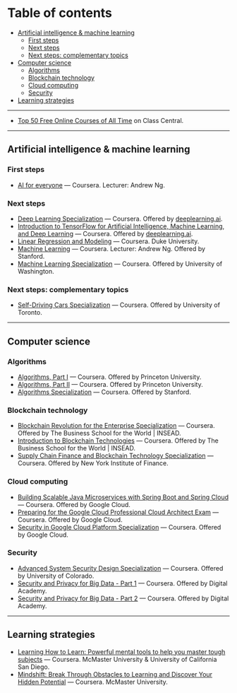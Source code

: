 # Table of contents

<!-- vim-markdown-toc GFM -->

* [Artificial intelligence & machine learning](#artificial-intelligence--machine-learning)
    * [First steps](#first-steps)
    * [Next steps](#next-steps)
    * [Next steps: complementary topics](#next-steps-complementary-topics)
* [Computer science](#computer-science)
    * [Algorithms](#algorithms)
    * [Blockchain technology](#blockchain-technology)
    * [Cloud computing](#cloud-computing)
    * [Security](#security)
* [Learning strategies](#learning-strategies)

<!-- vim-markdown-toc -->

---

- [Top 50 Free Online Courses of All Time](https://www.classcentral.com/collection/top-free-online-courses) on Class Central.

---

## Artificial intelligence & machine learning

### First steps
- [AI for everyone](https://www.coursera.org/learn/ai-for-everyone) — Coursera. Lecturer: Andrew Ng.

### Next steps
- [Deep Learning Specialization](https://www.coursera.org/specializations/deep-learning) — Coursera. Offered by [deeplearning.ai](https://www.deeplearning.ai/).
- [Introduction to TensorFlow for Artificial Intelligence, Machine Learning, and Deep Learning](https://www.coursera.org/learn/introduction-tensorflow/) — Coursera. Offered by [deeplearning.ai](https://www.deeplearning.ai/).
- [Linear Regression and Modeling](https://www.coursera.org/learn/linear-regression-model) — Coursera. Duke University.
- [Machine Learning](https://www.coursera.org/learn/machine-learning) — Coursera. Lecturer: Andrew Ng. Offered by Stanford.
- [Machine Learning Specialization](https://www.coursera.org/specializations/machine-learning) — Coursera. Offered by University of Washington.

### Next steps: complementary topics

- [Self-Driving Cars Specialization](https://www.coursera.org/specializations/self-driving-cars) — Coursera. Offered by University of Toronto.

---

## Computer science

### Algorithms
- [Algorithms, Part I](https://www.coursera.org/learn/algorithms-part1) — Coursera. Offered by Princeton University.
- [Algorithms, Part II](https://www.coursera.org/learn/algorithms-part2) — Coursera. Offered by Princeton University.
- [Algorithms Specialization](https://www.coursera.org/specializations/algorithms) — Coursera. Offered by Stanford.

### Blockchain technology
- [Blockchain Revolution for the Enterprise Specialization](https://www.coursera.org/specializations/blockchain-revolution-enterprise) — Coursera. Offered by The Business School for the World | INSEAD.
- [Introduction to Blockchain Technologies](https://www.coursera.org/learn/introduction-blockchain-technologies) — Coursera. Offered by The Business School for the World | INSEAD.
- [Supply Chain Finance and Blockchain Technology Specialization](https://www.coursera.org/specializations/supply-chain-finance-and-blockchain-technology) — Coursera. Offered by New York Institute of Finance.

### Cloud computing
- [Building Scalable Java Microservices with Spring Boot and Spring Cloud](https://www.coursera.org/learn/google-cloud-java-spring) — Coursera. Offered by Google Cloud.
- [Preparing for the Google Cloud Professional Cloud Architect Exam](https://www.coursera.org/learn/preparing-cloud-professional-cloud-architect-exam) — Coursera. Offered by Google Cloud.
- [Security in Google Cloud Platform Specialization](https://www.coursera.org/specializations/security-google-cloud-platform) — Coursera. Offered by Google Cloud.

### Security
- [Advanced System Security Design Specialization](https://www.coursera.org/specializations/advanced-system-security-design) — Coursera. Offered by University of Colorado.
- [Security and Privacy for Big Data - Part 1](https://www.coursera.org/learn/security-privacy-big-data) — Coursera. Offered by Digital Academy.
- [Security and Privacy for Big Data - Part 2](https://www.coursera.org/learn/security-privacy-big-data-protection) — Coursera. Offered by Digital Academy.

---

## Learning strategies
- [Learning How to Learn: Powerful mental tools to help you master tough subjects](https://www.coursera.org/learn/learning-how-to-learn) — Coursera. McMaster University & University of California San Diego.
- [Mindshift: Break Through Obstacles to Learning and Discover Your Hidden Potential](https://www.coursera.org/learn/mindshift) — Coursera. McMaster University.
